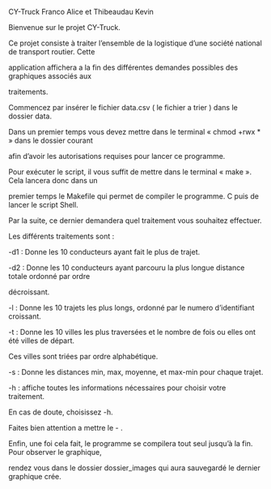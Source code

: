 CY-Truck Franco Alice et Thibeaudau Kevin

Bienvenue sur le projet CY-Truck. 

Ce projet consiste à traiter l’ensemble de la logistique d’une société national de transport routier. Cette 

application affichera a la fin des différentes demandes possibles des graphiques associés aux 

traitements.

Commencez par insérer le fichier data.csv ( le fichier a trier ) dans le dossier data.

Dans un premier temps vous devez mettre dans le terminal « chmod +rwx * » dans le dossier courant 

afin d’avoir les autorisations requises pour lancer ce programme. 

Pour exécuter le script, il vous suffit de mettre dans le terminal « make ». Cela lancera donc dans un 

premier temps le Makefile qui permet de compiler le programme. C puis de lancer le script Shell.

Par la suite, ce dernier demandera quel traitement vous souhaitez effectuer. 

Les différents traitements sont : 

-d1 : Donne les 10 conducteurs ayant fait le plus de trajet. 

-d2 : Donne les 10 conducteurs ayant parcouru la plus longue distance totale ordonné par ordre 

décroissant. 

-l : Donne les 10 trajets les plus longs, ordonné par le numero d’identifiant croissant. 

-t : Donne les 10 villes les plus traversées et le nombre de fois ou elles ont été villes de départ. 

Ces villes sont triées par ordre alphabétique.

-s : Donne les distances min, max, moyenne, et max-min pour chaque trajet.

-h : affiche toutes les informations nécessaires pour choisir votre traitement.

En cas de doute, choisissez -h. 

Faites bien attention a mettre le - . 

Enfin, une foi cela fait, le programme se compilera tout seul jusqu’à la fin. Pour observer le graphique, 

rendez vous dans le dossier dossier_images qui aura sauvegardé le dernier graphique crée. 
